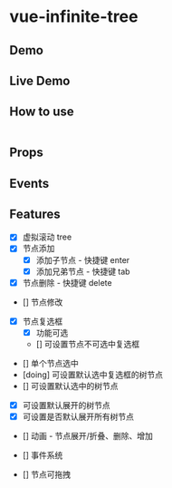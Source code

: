 # vue-infinite-tree

## Demo

## Live Demo

## How to use

```bash

```

## Props

## Events

## Features

- [x] 虚拟滚动 tree
- [x] 节点添加
  - [x] 添加子节点 - 快捷键 enter
  - [x] 添加兄弟节点 - 快捷键 tab
- [x] 节点删除 - 快捷键 delete
- [] 节点修改
- [x] 节点复选框
  - [x] 功能可选
  - [] 可设置节点不可选中复选框
- [] 单个节点选中
- [doing] 可设置默认选中复选框的树节点
- [] 可设置默认选中的树节点
- [x] 可设置默认展开的树节点
- [x] 可设置是否默认展开所有树节点

- [] 动画 - 节点展开/折叠、删除、增加
- [] 事件系统

- [] 节点可拖拽
